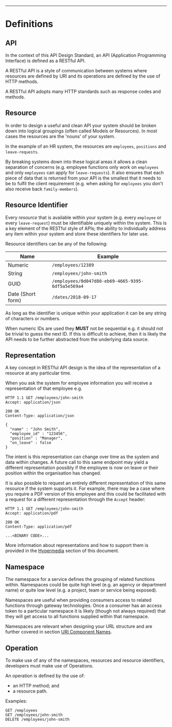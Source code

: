 ______________________________________________________________________________
# Definitions

## API

In the context of this API Design Standard, an API (Application Programming Interface) is defined as a RESTful API.  

A RESTful API is a style of communication between systems where resources are defined by URI and its operations are defined by the use of HTTP methods.

A RESTful API adopts many HTTP standards such as response codes and methods.

## Resource

In order to design a useful and clean API your system should be broken down into logical groupings (often called Models or Resources). In most cases the resources are the 'nouns' of your system.

In the example of an HR system, the resources are `employees`, `positions` and `leave-requests`.

By breaking systems down into these logical areas it allows a clean separation of concerns (e.g. employee functions only work on `employees` and only `employees` can apply for `leave-requests`).  It also ensures that each piece of data that is returned from your API is the smallest that it needs to be to fulfil the client requirement (e.g. when asking for `employees` you don't also receive back `family-members`).

## Resource Identifier

Every _resource_ that is available within your system (e.g. every `employee` or every `leave-request`) must be identifiable uniquely within the system. This is a key element of the RESTful style of APIs; the ability to individually address any item within your system and store these identifiers for later use.

Resource identifiers can be any of the following:

Name|Example|
--- | --- |
Numeric|`/employees/12389`
String|`/employees/john-smith`
GUID | `/employees/0d047d80-eb69-4665-9395-6df5a5e569a4`
Date (Short form) | `/dates/2018-09-17`

As long as the identifier is unique within your application it can be any string of characters or numbers.

When numeric IDs are used they **MUST** not be sequential e.g. it should not be trivial to guess the next ID. If this is difficult to achieve, then it is likely the API needs to be further abstracted from the underlying data source.

## Representation

A key concept in RESTful API design is the idea of the representation of a resource at any particular time.

When you ask the system for employee information you will receive a representation of that employee e.g.

```
HTTP 1.1 GET /employees/john-smith
Accept: application/json

200 OK
Content-Type: application/json

{
  "name" : "John Smith",
  "employee_id" : "123456",
  "position" : "Manager",
  "on_leave" : false
}
```

The intent is this representation can change over time as the system and data within changes.  A future call to this same endpoint may yield a different representation possibly if the employee is now on leave or their position within the organisation has changed.

It is also possible to request an entirely different representation of this same resource if the system supports it.  For example, there may be a case where you require a PDF version of this employee and this could be facilitated with a request for a different representation through the `Accept` header:

```
HTTP 1.1 GET /employees/john-smith
Accept: application/pdf

200 OK
Content-Type: application/pdf

...<BINARY CODE>...
```

More information about representations and how to support them is provided in the [Hypermedia](hypermedia.html) section of this document.

## Namespace

The namespace for a service defines the grouping of related functions within.  Namespaces could be quite high level (e.g. an agency or department name) or quite low level (e.g. a project, team or service being exposed).

Namespaces are useful when providing consumers access to related functions through gateway technologies.  Once a consumer has an access token to a particular namespace it is likely (though not always required) that they will get access to all functions supplied within that namespace.

Namespaces are relevant when designing your URL structure and are further covered in section [URI Component Names](naming-conventions.html#uri-component-names).

## Operation

To make use of any of the namespaces, resources and resource identifiers, developers must make use of Operations.

An operation is defined by the use of:

- an HTTP method; and
- a resource path.
  
Examples:

```
GET /employees
GET /employees/john-smith
DELETE /employees/john-smith
```